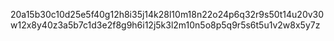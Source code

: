 20a15b30c10d25e5f40g12h8i35j14k28l10m18n22o24p6q32r9s50t14u20v30w12x8y40z3a5b7c1d3e2f8g9h6i12j5k3l2m10n5o8p5q9r5s6t5u1v2w8x5y7z
